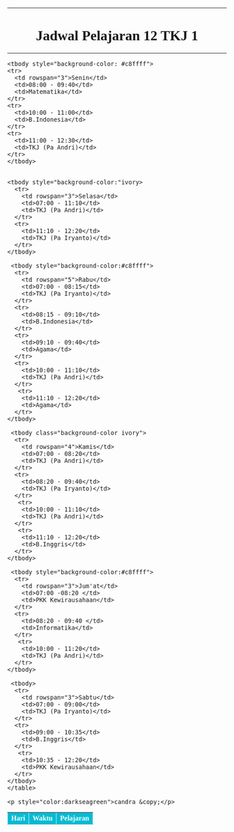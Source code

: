 <!DOCTYPE html>
<html lang="en">
<head>
  <meta charset="UTF-8">
  <meta name="viewport" content="width=device-width, initial-scale=1.0">
  <meta http-equiv="X-UA-Compatible" content="ie=edge">
  <title>Jadwal Pelajaran 12 TKJ 1</title>
</head>
<body>
  
  <style>
  
    table {
      border-collapse: collapse;
      border: none;
    }
    
    th {
      background-color: #00bcd4;
      color: white;
    }
    
    tr {
      border-bottom: 1px dotted grey;
    }
    
    td {
      color: black;
      text-align: center;
    }
    
    


  </style>
  
  <hr>
  <font face=" Times new Roman" size="3">
  <h1><center>Jadwal Pelajaran 12 TKJ 1</center>
  </h1>
  <hr>
  
  <table border="4" weight="300" width="450">
    <thead>
      <th>Hari</th>
      <th>Waktu</th>
      <th>Pelajaran</th>
    </thead>
    
    <tbody style="background-color: #c8ffff">
    <tr>
      <td rowspan="3">Senin</td>
      <td>08:00 - 09:40</td>
      <td>Matematika</td>
    </tr>
    <tr>
      <td>10:00 - 11:00</td>
      <td>B.Indonesia</td>
    </tr>
    <tr>
      <td>11:00 - 12:30</td>
      <td>TKJ (Pa Andri)</td>
    </tr>
    </tbody>
    
    
    <tbody style="background-color:"ivory>
      <tr>
        <td rowspan="3">Selasa</td>
        <td>07:00 - 11:10</td>
        <td>TKJ (Pa Andri)</td>
      </tr>
      <tr>
        <td>11:10 - 12:20</td>
        <td>TKJ (Pa Iryanto)</td>
      </tr>
    </tbody>
    
     <tbody style="background-color:#c8ffff">
      <tr>
        <td rowspan="5">Rabu</td>
        <td>07:00 - 08:15</td>
        <td>TKJ (Pa Iryanto)</td>
      </tr>
      <tr>
        <td>08:15 - 09:10</td>
        <td>B.Indonesia</td>
      </tr>
      <tr>
        <td>09:10 - 09:40</td>
        <td>Agama</td>
      </tr>
      <tr>
        <td>10:00 - 11:10</td>
        <td>TKJ (Pa Andri)</td>
      </tr>
       <tr>
        <td>11:10 - 12:20</td>
        <td>Agama</td>
      </tr>
    </tbody>
  
     <tbody class="background-color ivory">
      <tr>
        <td rowspan="4">Kamis</td>
        <td>07:00 - 08:20</td>
        <td>TKJ (Pa Andri)</td>
      </tr>
      <tr>
        <td>08:20 - 09:40</td>
        <td>TKJ (Pa Iryanto)</td>
      </tr>
       <tr>
        <td>10:00 - 11:10</td>
        <td>TKJ (Pa Andri)</td>
      </tr>
       <tr>
        <td>11:10 - 12:20</td>
        <td>B.Inggris</td>
      </tr>
    </tbody>
    
     <tbody style="background-color:#c8ffff">
      <tr>
        <td rowspan="3">Jum'at</td>
        <td>07:00 -08:20 </td>
        <td>PKK Kewirausahaan</td>
      </tr>
      <tr>
        <td>08:20 - 09:40 </td>
        <td>Informatika</td>
      </tr>
       <tr>
        <td>10:00 - 11:20</td>
        <td>TKJ (Pa Andri)</td>
      </tr>
    </tbody>
    
     <tbody>
      <tr>
        <td rowspan="3">Sabtu</td>
        <td>07:00 - 09:00</td>
        <td>TKJ (Pa Iryanto)</td>
      </tr>
      <tr>
        <td>09:00 - 10:35</td>
        <td>B.Inggris</td>
      </tr>
       <tr>
        <td>10:35 - 12:20</td>
        <td>PKK Kewirausahaan</td>
      </tr>
    </tbody>
    </table>
    
    <p style="color:darkseagreen">candra &copy;</p>
  </font>
</body>
</html>
